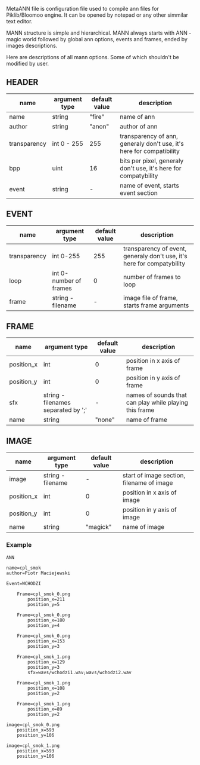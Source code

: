 MetaANN file is configuration file used to compile ann files for Piklib/Bloomoo engine. It can be opened by notepad or any other simmilar text editor.

MANN structure is simple and hierarchical.
MANN always starts with ANN - magic world followed by global ann options, events and frames, ended by images descriptions.

Here are descriptions of all mann options. Some of which shouldn't be modified by user.

## HEADER
name|argument type|default value|description
----|-------------|-------------|-----------
name | string | "fire" | name of ann 
author | string | "anon" | author of ann
transparency | int 0 - 255 | 255 | transparency of ann, generaly don't use, it's here for compatibility 
bpp | uint | 16 | bits per pixel, generaly don't use, it's here for compatybility
event | string | - | name of event, starts event section

## EVENT
name|argument type|default value|description
----|-------------|-------------|-----------
transparency | int 0-255 | 255 | transparency of event, generaly don't use, it's here for compatybility
loop | int 0-number of frames | 0 | number of frames to loop
frame | string - filename | - | image file of frame, starts frame arguments

## FRAME
name|argument type|default value|description
----|-------------|-------------|-----------
position_x | int | 0 | position in x axis of frame
position_y | int | 0 | position in y axis of frame
sfx | string - filenames separated by ';' | - | names of sounds that can play while playing this frame
name | string | "none" | name of frame

## IMAGE
name|argument type|default value|description
----|-------------|-------------|-----------
image | string - filename | - | start of image section, filename of image 
position_x | int | 0 | position in x axis of image
position_y | int | 0 | position in y axis of image
name | string | "magick" | name of image

### Example
```
ANN

name=cpl_smok
author=Piotr Maciejewski

Event=WCHODZI

	Frame=cpl_smok_0.png
		position_x=211
		position_y=5

	Frame=cpl_smok_0.png
		position_x=180
		position_y=4

	Frame=cpl_smok_0.png
		position_x=153
		position_y=3

	Frame=cpl_smok_1.png
		position_x=129
		position_y=3
		sfx=wavs/wchodzi1.wav;wavs/wchodzi2.wav

	Frame=cpl_smok_1.png
		position_x=108
		position_y=2

	Frame=cpl_smok_1.png
		position_x=89
		position_y=2

image=cpl_smok_0.png
	position_x=593
	position_y=106
	
image=cpl_smok_1.png
	position_x=593
	position_y=106
```
